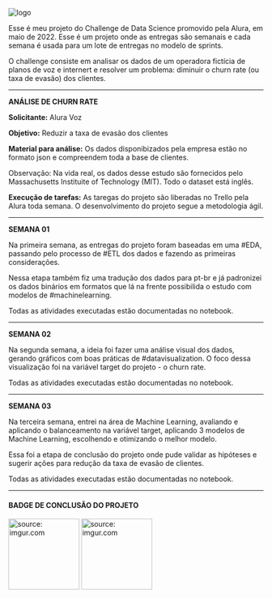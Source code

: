 ![logo](https://user-images.githubusercontent.com/88718731/174648777-26dfe378-6237-4aed-84ae-36fa136133ef.png)

Esse é meu projeto do Challenge de Data Science promovido pela Alura, em maio de 2022.
Esse é um projeto onde as entregas são semanais e cada semana é usada para um lote de entregas no modelo de sprints.

O challenge consiste em analisar os dados de um operadora fictícia de planos de voz e internert e resolver um problema: diminuir o churn rate (ou taxa de evasão) dos clientes.<hr>

<b> ANÁLISE DE CHURN RATE </b>

<b>Solicitante:</b> Alura Voz<p>
<b>Objetivo:</b> Reduzir a taxa de evasão dos clientes<p>
<b>Material para análise:</b> Os dados disponibizados pela empresa estão no formato json e compreendem toda a base de clientes.<p>
Observação: Na vida real, os dados desse estudo são fornecidos pelo Massachusetts Instituite of Technology (MIT). Todo o dataset está inglês.<p>
<b>Execução de tarefas:</b> As taregas do projeto são liberadas no Trello pela Alura toda semana. O desenvolvimento do projeto segue a metodologia ágil.<p><hr>

<b> SEMANA 01 </b>

Na primeira semana, as entregas do projeto foram baseadas em uma #EDA, passando pelo processo de #ETL dos dados e fazendo as primeiras considerações.<p>
Nessa etapa também fiz uma tradução dos dados para pt-br e já padronizei os dados binários em formatos que lá na frente possibilida o estudo com modelos de #machinelearning.<p>
Todas as atividades executadas estão documentadas no notebook.<hr>
  
<b> SEMANA 02 </b>

Na segunda semana, a ideia foi fazer uma análise visual dos dados, gerando gráficos com boas práticas de #datavisualization. O foco dessa visualização foi na variável target do projeto - o churn rate.<p>
Todas as atividades executadas estão documentadas no notebook.<hr>

<b> SEMANA 03 </b>

Na terceira semana, entrei na área de Machine Learning, avaliando e aplicando o balanceamento na variável target, aplicando 3 modelos de Machine Learning, escolhendo e otimizando o melhor modelo.<p>
Essa foi a etapa de conclusão do projeto onde pude validar as hipóteses e sugerir ações para redução da taxa de evasão de clientes.<p>
Todas as atividades executadas estão documentadas no notebook.<hr>

#### BADGE DE CONCLUSÃO DO PROJETO
<a href="https://imgur.com/rvbXegn"><img src="https://i.imgur.com/rvbXegn.png" title="source: imgur.com" width="140" height="140"/></a>
<a href="https://imgur.com/gallery/Iq7532c"><img src="https://imgur.com/gallery/Iq7532c" title="source: imgur.com" width="140" height="140"/></a>
